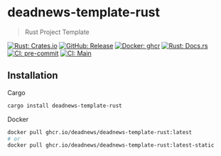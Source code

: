 # deadnews-template-rust

> Rust Project Template

[![Rust: Crates.io](https://img.shields.io/crates/v/deadnews-template-rust.svg?logo=rust&logoColor=white)](https://crates.io/crates/deadnews-template-rust)
[![GitHub: Release](https://img.shields.io/github/v/release/deadnews/deadnews-template-rust?logo=github&logoColor=white)](https://github.com/deadnews/deadnews-template-rust/releases/latest)
[![Docker: ghcr](https://img.shields.io/badge/docker-gray.svg?logo=docker&logoColor=white)](https://github.com/deadnews/deadnews-template-rust/pkgs/container/deadnews-template-rust)
[![Rust: Docs.rs](https://docs.rs/deadnews-template-rust/badge.svg?logo=rust&logoColor=white)](https://docs.rs/deadnews-template-rust)
[![CI: pre-commit](https://results.pre-commit.ci/badge/github/DeadNews/deadnews-template-rust/main.svg)](https://results.pre-commit.ci/latest/github/deadnews/deadnews-template-rust/main)
[![CI: Main](https://img.shields.io/github/actions/workflow/status/deadnews/deadnews-template-rust/main.yml?branch=main&logo=github&logoColor=white&label=main)](https://github.com/deadnews/deadnews-template-rust/actions/workflows/main.yml)

## Installation

Cargo

```sh
cargo install deadnews-template-rust
```

Docker

```sh
docker pull ghcr.io/deadnews/deadnews-template-rust:latest
# or
docker pull ghcr.io/deadnews/deadnews-template-rust:latest-static
```

